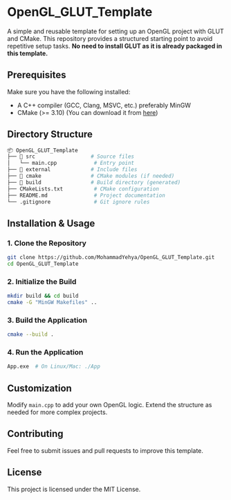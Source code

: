 # OpenGL_GLUT_Template

A simple and reusable template for setting up an OpenGL project with GLUT and CMake. This repository provides a structured starting point to avoid repetitive setup tasks. **No need to install GLUT as it is already packaged in this template.**

## Prerequisites
Make sure you have the following installed:
- A C++ compiler (GCC, Clang, MSVC, etc.) preferably MinGW
- CMake (>= 3.10) (You can download it from [here](https://cmake.org/download/))

## Directory Structure
```sh
📦 OpenGL_GLUT_Template
├── 📂 src                  # Source files
│   └── main.cpp            # Entry point
├── 📂 external             # Include files
├── 📂 cmake                # CMake modules (if needed)
├── 📂 build                # Build directory (generated)
├── CMakeLists.txt          # CMake configuration
├── README.md               # Project documentation
└── .gitignore              # Git ignore rules
```

## Installation & Usage
### 1. Clone the Repository
```sh
git clone https://github.com/MohammadYehya/OpenGL_GLUT_Template.git
cd OpenGL_GLUT_Template
```

### 2. Initialize the Build
```sh
mkdir build && cd build
cmake -G "MinGW Makefiles" ..
```

### 3. Build the Application
```sh
cmake --build .
```

### 4. Run the Application
```sh
App.exe  # On Linux/Mac: ./App
```

## Customization
Modify `main.cpp` to add your own OpenGL logic. Extend the structure as needed for more complex projects.

## Contributing
Feel free to submit issues and pull requests to improve this template.

## License
This project is licensed under the MIT License.
